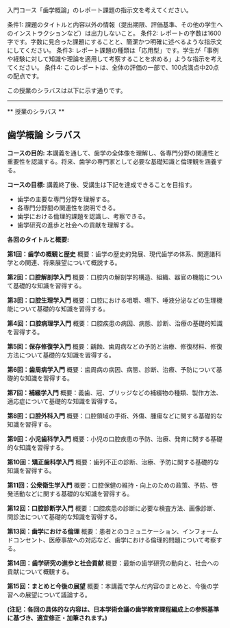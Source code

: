 入門コース「歯学概論」のレポート課題の指示文を考えてください。

条件1: 課題のタイトルと内容以外の情報（提出期限、評価基準、その他の学生へのインストラクションなど）は出力しないこと。
条件2: レポートの字数は1600字です。字数に見合った課題にすることと、簡潔かつ明確に述べるような指示文にしてください。
条件3: レポート課題の種類は「応用型」です。学生が「事例や経験に対して知識や理論を適用して考察することを求める」ような指示を考えてください。
条件4: このレポートは、全体の評価の一部で、100点満点中20点の配点です。

この授業のシラバスは以下に示す通りです。

---------------------------------------
** 授業のシラバス **
## 歯学概論 シラバス

**コースの目的:** 本講義を通して、歯学の全体像を理解し、各専門分野の関連性と重要性を認識する。将来、歯学の専門家として必要な基礎知識と倫理観を涵養する。

**コースの目標:**  講義終了後、受講生は下記を達成できることを目指す。
* 歯学の主要な専門分野を理解する。
* 各専門分野間の関連性を説明できる。
* 歯学における倫理的課題を認識し、考察できる。
* 歯学研究の進歩と社会への貢献を理解する。


**各回のタイトルと概要:**

**第1回：歯学の概観と歴史**
概要：歯学の歴史的発展、現代歯学の体系、関連諸科学との関連、将来展望について概説する。

**第2回：口腔解剖学入門**
概要：口腔内の解剖学的構造、組織、器官の機能について基礎的な知識を習得する。

**第3回：口腔生理学入門**
概要：口腔における咀嚼、嚥下、唾液分泌などの生理機能について基礎的な知識を習得する。

**第4回：口腔病理学入門**
概要：口腔疾患の病因、病態、診断、治療の基礎的知識を習得する。

**第5回：保存修復学入門**
概要：齲蝕、歯周病などの予防と治療、修復材料、修復方法について基礎的な知識を習得する。

**第6回：歯周病学入門**
概要：歯周病の病因、病態、診断、治療、予防について基礎的な知識を習得する。

**第7回：補綴学入門**
概要：義歯、冠、ブリッジなどの補綴物の種類、製作方法、適応症について基礎的な知識を習得する。

**第8回：口腔外科入門**
概要：口腔領域の手術、外傷、腫瘍などに関する基礎的な知識を習得する。

**第9回：小児歯科学入門**
概要：小児の口腔疾患の予防、治療、発育に関する基礎的な知識を習得する。

**第10回：矯正歯科学入門**
概要：歯列不正の診断、治療、予防に関する基礎的な知識を習得する。

**第11回：公衆衛生学入門**
概要：口腔保健の維持・向上のための政策、予防、啓発活動などに関する基礎的な知識を習得する。

**第12回：口腔診断学入門**
概要：口腔疾患の診断に必要な検査方法、画像診断、問診法について基礎的な知識を習得する。

**第13回：歯学における倫理**
概要：患者とのコミュニケーション、インフォームドコンセント、医療事故への対応など、歯学における倫理的問題について考察する。

**第14回：歯学研究の進歩と社会貢献**
概要：最新の歯学研究の動向と、社会への貢献について概観する。

**第15回：まとめと今後の展望**
概要：本講義で学んだ内容のまとめと、今後の学習への展望について議論する。


**(注記：各回の具体的な内容は、日本学術会議の歯学教育課程編成上の参照基準に基づき、適宜修正・加筆されます。)**

